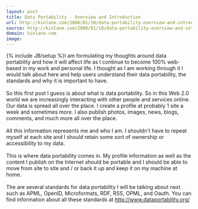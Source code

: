 ```yaml
---
layout: post
title: Data Portability - Overview and Introduction
url: http://kinlane.com/2008/01/10/data-portability-overview-and-introduction/
source: http://kinlane.com/2008/01/10/data-portability-overview-and-introduction/
domain: kinlane.com
image: 
---
```

{% include JB/setup %}I am formulating my thoughts around data portability and how it will affect life as I continue to become 100% web-based in my work and personal life.  I thought as I am working through it I would talk about here and help users understand their data portability, the standards and why it is important to have.<br /><br />So this first post I guess is about what is data portability.  So in this Web 2.0 world we are increasingly interacting with other people and services online.  Our data is spread all over the place.  I create a profile at probably 1 site a week and sometimes more.  I also publish photos, images, news, blogs, comments, and much more all over the place.<br /><br />All this information represents me and who I am.  I shouldn't have to repeat myself at each site and I should retain some sort of ownership or accessibility to my data. <br /><br />This is where data portability comes in.  My profile information as well as the content I publish on the Internet should be portable and I should be able to move from site to site and / or back it up and keep it on my machine at home.<br /><br />The are several standards for data portability I will be talking about next such as APML, OpenID, Microformats, RDF, RSS, OPML, and Oauth.  You can find information about all these standards at <a href="http://www.dataportability.org/">http://www.dataportability.org/</a>